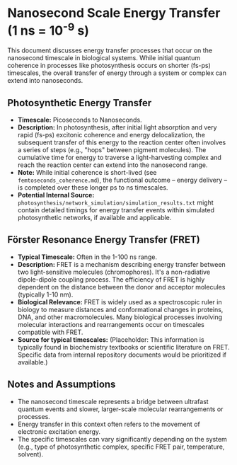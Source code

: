 # Nanosecond Scale Energy Transfer (1 ns = 10<sup>-9</sup> s)

This document discusses energy transfer processes that occur on the nanosecond timescale in biological systems. While initial quantum coherence in processes like photosynthesis occurs on shorter (fs-ps) timescales, the overall transfer of energy through a system or complex can extend into nanoseconds.

## Photosynthetic Energy Transfer

*   **Timescale:** Picoseconds to Nanoseconds.
*   **Description:** In photosynthesis, after initial light absorption and very rapid (fs-ps) excitonic coherence and energy delocalization, the subsequent transfer of this energy to the reaction center often involves a series of steps (e.g., "hops" between pigment molecules). The cumulative time for energy to traverse a light-harvesting complex and reach the reaction center can extend into the nanosecond range.
*   **Note:** While initial coherence is short-lived (see `femtoseconds_coherence.md`), the functional outcome – energy delivery – is completed over these longer ps to ns timescales.
*   **Potential Internal Source:** `photosynthesis/network_simulation/simulation_results.txt` might contain detailed timings for energy transfer events within simulated photosynthetic networks, if available and applicable.

## Förster Resonance Energy Transfer (FRET)

*   **Typical Timescale:** Often in the 1-100 ns range.
*   **Description:** FRET is a mechanism describing energy transfer between two light-sensitive molecules (chromophores). It's a non-radiative dipole-dipole coupling process. The efficiency of FRET is highly dependent on the distance between the donor and acceptor molecules (typically 1-10 nm).
*   **Biological Relevance:** FRET is widely used as a spectroscopic ruler in biology to measure distances and conformational changes in proteins, DNA, and other macromolecules. Many biological processes involving molecular interactions and rearrangements occur on timescales compatible with FRET.
*   **Source for typical timescales:** (Placeholder: This information is typically found in biochemistry textbooks or scientific literature on FRET. Specific data from internal repository documents would be prioritized if available.)

## Notes and Assumptions

*   The nanosecond timescale represents a bridge between ultrafast quantum events and slower, larger-scale molecular rearrangements or processes.
*   Energy transfer in this context often refers to the movement of electronic excitation energy.
*   The specific timescales can vary significantly depending on the system (e.g., type of photosynthetic complex, specific FRET pair, temperature, solvent).
